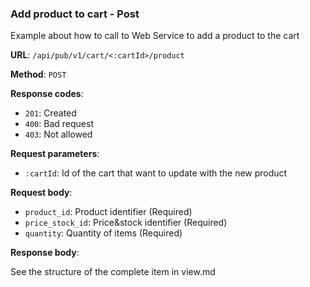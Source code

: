 ### Add product to cart - Post

Example about how to call to Web Service to add a product to the cart

**URL**: `/api/pub/v1/cart/<:cartId>/product`

**Method**: `POST`

**Response codes**:
* `201`: Created
* `400`: Bad request
* `403`: Not allowed

**Request parameters**:
* `:cartId`: Id of the cart that want to update with the new product

**Request body**:
* `product_id`: Product identifier (Required)
* `price_stock_id`: Price&stock identifier (Required)
* `quantity`: Quantity of items (Required)

**Response body**:

See the structure of the complete item in view.md 
